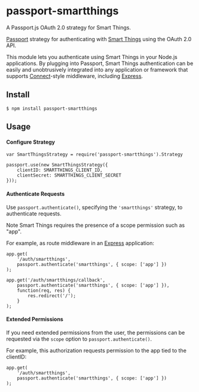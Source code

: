 # passport-smartthings
A Passport.js OAuth 2.0 strategy for Smart Things.

[Passport](http://passportjs.org/) strategy for authenticating with [Smart Things](http://www.smartthings.com/)
using the OAuth 2.0 API.

This module lets you authenticate using Smart Things in your Node.js applications.
By plugging into Passport, Smart Things authentication can be easily and
unobtrusively integrated into any application or framework that supports
[Connect](http://www.senchalabs.org/connect/)-style middleware, including
[Express](http://expressjs.com/).

## Install

    $ npm install passport-smartthings

## Usage

#### Configure Strategy

    var SmartThingsStrategy = require('passport-smartthings').Strategy

    passport.use(new SmartThingsStrategy({
        clientID: SMARTTHINGS_CLIENT_ID,
        clientSecret: SMARTTHINGS_CLIENT_SECRET
    }));

#### Authenticate Requests

Use `passport.authenticate()`, specifying the `'smartthings'` strategy, to
authenticate requests.  

Note Smart Things requires the presence of a scope permission such as "app".

For example, as route middleware in an [Express](http://expressjs.com/)
application:

    app.get(
        '/auth/smartthings', 
        passport.authenticate('smartthings', { scope: ['app'] })
    );

    app.get('/auth/smartthings/callback',
        passport.authenticate('smartthings', { scope: ['app'] }),
        function(req, res) { 
            res.redirect('/'); 
        }
    );

#### Extended Permissions

If you need extended permissions from the user, the permissions can be requested
via the `scope` option to `passport.authenticate()`.

For example, this authorization requests permission to the app tied to the clientID:

    app.get(
        '/auth/smartthings', 
        passport.authenticate('smartthings', { scope: ['app'] })
    );

